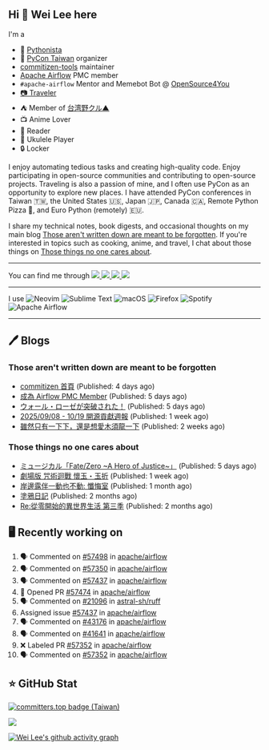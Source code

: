 ## Hi 👋 Wei Lee here

I'm a

* 🐍 [Pythonista](https://pycon-note.wei-lee.me/)
* 🐍 [PyCon Taiwan](https://tw.pycon.org/) organizer
* [commitizen-tools](https://github.com/commitizen-tools) maintainer
* [Apache Airflow](https://github.com/apache/airflow/) PMC member
* `#apache-airflow` Mentor and Memebot Bot @ [OpenSource4You](https://github.com/opensource4you/)
* [📷 Traveler](https://travlog.wei-lee.me/)
* ⛺ Member of [台湾野クル▲](https://twitter.com/Taiwannokuru)
* 📺 Anime Lover
* 📖 Reader
* 🎵 Ukulele Player
* 🔒 Locker

I enjoy automating tedious tasks and creating high-quality code. Enjoy participating in open-source communities and contributing to open-source projects. Traveling is also a passion of mine, and I often use PyCon as an opportunity to explore new places. I have attended PyCon conferences in Taiwan 🇹🇼, the United States 🇺🇸, Japan 🇯🇵, Canada 🇨🇦, Remote Python Pizza 🍕, and Euro Python (remotely) 🇪🇺.

I share my technical notes, book digests, and occasional thoughts on my main blog [Those aren't written down are meant to be forgotten](https://blog.wei-lee.me/). If you're interested in topics such as cooking, anime, and travel, I chat about those things on [Those things no one cares about](https://travlog.wei-lee.me/).


---

<p align="left">
You can find me through
  <a href="https://in.linkedin.com/in/clleew" target="blank">
    <img src="https://img.shields.io/badge/LinkedIn-0077B5?style=for-the-badge&logo=linkedin&logoColor=white" />
  </a>
  <a href="https://twitter.com/clleew" target="blank">
    <img src="https://img.shields.io/badge/Twitter-1DA1F2?style=for-the-badge&logo=twitter&logoColor=white" />
  </a>
  <a href="https://github.com/Lee-W/" target="blank">
    <img src="https://img.shields.io/badge/GitHub-100000?style=for-the-badge&logo=github&logoColor=white" />
  </a>
  <img src="https://img.shields.io/mastodon/follow/109323826846876448?domain=mtd.pythonasia.org" />
</p>

---

I use ![Neovim](https://img.shields.io/badge/NeoVim-%2357A143.svg?&style=for-the-badge&logo=neovim&logoColor=white) ![Sublime Text](https://img.shields.io/badge/sublime_text-%23575757.svg?style=for-the-badge&logo=sublime-text&logoColor=important) ![macOS](https://img.shields.io/badge/mac%20os-000000?style=for-the-badge&logo=macos&logoColor=F0F0F0) ![Firefox](https://img.shields.io/badge/Firefox-FF7139?style=for-the-badge&logo=Firefox-Browser&logoColor=white) ![Spotify](https://img.shields.io/badge/Spotify-1ED760?style=for-the-badge&logo=spotify&logoColor=white) ![Apache Airflow](https://img.shields.io/badge/Apache%20Airflow-017CEE?style=for-the-badge&logo=Apache%20Airflow&logoColor=white)

---


## 🖊️ Blogs

### Those aren't written down are meant to be forgotten

* [commitizen 首頁](https://blog.wei-lee.me/posts/tech/2025/10/commitizen-home-page) (Published: 4 days ago)
* [成為 Airflow PMC Member](https://blog.wei-lee.me/posts/tech/2025/10/becoming-an-airflow-pmc-member) (Published: 5 days ago)
* [ウォール・ローゼが突破された！](https://blog.wei-lee.me/posts/tech/2025/10/it-matters-revised) (Published: 5 days ago)
* [2025/09/08 - 10/19 開源貢獻週報](https://blog.wei-lee.me/posts/tech/2025/10/2025-09-08-10-19-open-source-report) (Published: 1 week ago)
* [雖然只有一下下，還是想愛木須龍一下](https://blog.wei-lee.me/posts/tech/2025/10/airflow-top-commit-count-moment) (Published: 2 weeks ago)

### Those things no one cares about
 
 * [ミュージカル「Fate/Zero ~A Hero of Justice~」](https://travlog.wei-lee.me/posts/review/2025/10/fate-zero-a-hero-of-justice) (Published: 5 days ago)
 * [劇場版 咒術迴戰 懷玉・玉折](https://travlog.wei-lee.me/posts/review/2025/10/jujutsu-kaisen-hidden-inventory-premature-death%E2%80%93the-movie) (Published: 1 week ago)
 * [岸邊露伴一動也不動: 懺悔室](https://travlog.wei-lee.me/posts/review/2025/09/thus-spoke-kjishibe-rohan-at-a-confessional) (Published: 1 month ago)
 * [塗鴉日記](https://travlog.wei-lee.me/posts/review/2025/08/kakukakujikajika) (Published: 2 months ago)
 * [Re:從零開始的異世界生活 第三季](https://travlog.wei-lee.me/posts/review/2025/08/re-0-season-3) (Published: 2 months ago)

## 🖥️ Recently working on

1. 🗣 Commented on [#57498](https://github.com/apache/airflow/issues/57498#issuecomment-3465620473) in [apache/airflow](https://github.com/apache/airflow)
2. 🗣 Commented on [#57350](https://github.com/apache/airflow/issues/57350#issuecomment-3465615749) in [apache/airflow](https://github.com/apache/airflow)
3. 🗣 Commented on [#57437](https://github.com/apache/airflow/issues/57437#issuecomment-3461289291) in [apache/airflow](https://github.com/apache/airflow)
4. 💪 Opened PR [#57474](undefined) in [apache/airflow](https://github.com/apache/airflow)
5. 🗣 Commented on [#21096](https://github.com/astral-sh/ruff/pull/21096#issuecomment-3459245532) in [astral-sh/ruff](https://github.com/astral-sh/ruff)
6.  Assigned issue [#57437](https://github.com/apache/airflow/issues/57437) in [apache/airflow](https://github.com/apache/airflow)
7. 🗣 Commented on [#43176](https://github.com/apache/airflow/issues/43176#issuecomment-3455535232) in [apache/airflow](https://github.com/apache/airflow)
8. 🗣 Commented on [#41641](https://github.com/apache/airflow/issues/41641#issuecomment-3455517569) in [apache/airflow](https://github.com/apache/airflow)
9. ❌ Labeled PR [#57352](undefined) in [apache/airflow](https://github.com/apache/airflow)
10. 🗣 Commented on [#57352](https://github.com/apache/airflow/pull/57352#issuecomment-3455078568) in [apache/airflow](https://github.com/apache/airflow)


## ⭐ GitHub Stat

[![committers.top badge (Taiwan)](https://user-badge.committers.top/taiwan_public/Lee-W.svg)](https://user-badge.committers.top/taiwan_public/Lee-W)

[![](https://github-readme-stats.vercel.app/api?username=Lee-W&show_icons=true&hide_title=true&cache_seconds=86400)](https://github.com/anuraghazra/github-readme-stats)

[![Wei Lee's github activity graph](https://github-readme-activity-graph.vercel.app/graph?username=Lee-W&theme=dracula)](https://github.com/ashutosh00710/github-readme-activity-graph)

